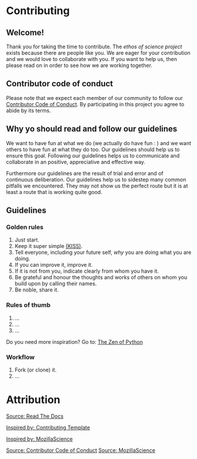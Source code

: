 # Contributing

## Welcome!
Thank you for taking the time to contribute.
The *ethos of science project* exists because there are people like you.
We are eager for your contribution and we would love to collaborate with you.
If you want to help us, then please read on in order to see how we are working together.

## Contributor code of conduct
Please note that we expect each member of our community to follow our [Contributor Code of Conduct](/CODE_OF_CONDUCT.md).
By participating in this project you agree to abide by its terms.

## Why yo should read and follow our guidelines
We want to have fun at what we do (we actually do have fun : ) and we want others to have fun at what they do too.
Our guidelines should help us to ensure this goal.
Following our guidelines helps us to communicate and collaborate in an positive, appreciative and effective way.

Furthermore our guidelines are the result of trial and error and of continuous deliberation.
Our guidelines help us to sidestep many common pitfalls we encountered.
They may not show us the perfect route but it is at least a route that is working quite good.

## Guidelines
### Golden rules
1. Just start.
2. Keep it super simple [(KISS)](https://en.wikipedia.org/wiki/KISS_principle).
3. Tell everyone, including your future self, *why* you are doing what you are doing.
4. If you can improve it, improve it.
5. If it is not from you, indicate clearly from whom you have it.
6. Be grateful and honour the thoughts and works of others on whom you build upon by calling their names.
7. Be noble, share it.

### Rules of thumb
1. …
2. …
3. …

Do you need more inspiration? Go to: [The Zen of Python](https://www.python.org/dev/peps/pep-0020/)

### Workflow
1. Fork (or clone) it.
2. …

# Attribution
[Source: Read The Docs](http://read-the-docs.readthedocs.io/en/latest/contribute.html)

[Inspired by: Contributing Template](https://github.com/nayafia/contributing-template/blob/master/CONTRIBUTING-template.md)

[Inspired by: MozillaScience](http://mozillascience.github.io/working-open-workshop/contributing/)

[Source: Contributor Code of Conduct](https://www.contributor-covenant.org/)
[Source: MozillaScience](http://mozillascience.github.io/working-open-workshop/contributing/)
